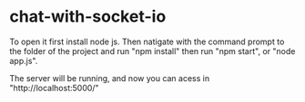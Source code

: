 # chat-with-socket-io

To open it first install node js. Then natigate with the command prompt to the folder of the project and run "npm install" then run "npm start", or "node app.js".

The server will be running, and now you can acess in "http://localhost:5000/"
